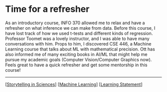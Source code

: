 # Time for a refresher

As an introductory course, INFO 370 allowed me to relax and have a refresher on what inference we can make from data. Before this course, I have lost track of how we used t-tests and different kinds of regression. Professor Toomet was a lovely instructor, and I was able to have many conversations with him. Props to him, I discovered CSE 446, a Machine Learning course that talks about ML with mathematical precision. Ott has also informed me of many exciting books in AI/ML that might help me pursue my academic goals (Computer Vision/Computer Graphics now). Feels great to have a quick refresher and get some mentorship in this course!

---

[[Storytelling in Sciences]]
[[Machine Learning]]
[[Learning Statement]]




[//begin]: # "Autogenerated link references for markdown compatibility"
[Storytelling in Sciences]: <Storytelling in Sciences> "Story time!"
[Machine Learning]: <Machine Learning> "Proving our ways to Predictions"
[Learning Statement]: <Learning Statement> "Learning Statement"
[//end]: # "Autogenerated link references"